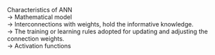 Characteristics of ANN  
→ Mathematical model  
→ Interconnections with weights, hold the informative knowledge.  
→ The training or learning rules adopted for updating and adjusting the connection weights.  
→ Activation functions
